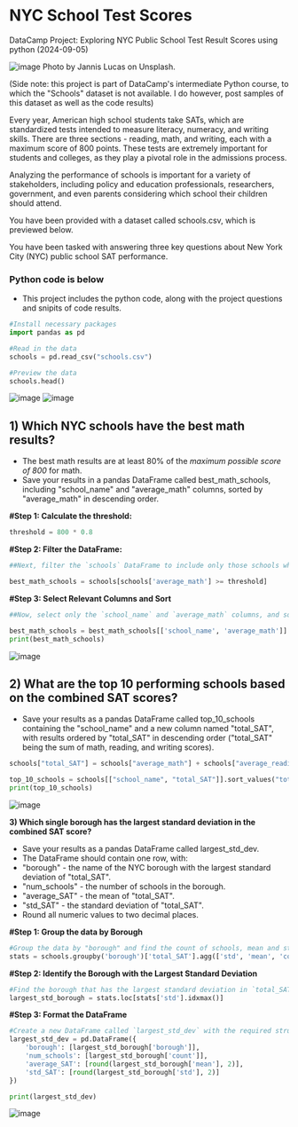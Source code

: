 # NYC School Test Scores
DataCamp Project: Exploring NYC Public School Test Result Scores using python (2024-09-05)

![image](https://github.com/user-attachments/assets/ba753c3b-a439-41e3-acdf-b6e20efb7fa0)
Photo by Jannis Lucas on Unsplash.

(Side note: this project is part of DataCamp's intermediate Python course, to which the "Schools" dataset is not available.  I do however, post samples of this dataset as well as the code results)

Every year, American high school students take SATs, which are standardized tests intended to measure literacy, numeracy, and writing skills. There are three sections - reading, math, and writing, each with a maximum score of 800 points. These tests are extremely important for students and colleges, as they play a pivotal role in the admissions process.

Analyzing the performance of schools is important for a variety of stakeholders, including policy and education professionals, researchers, government, and even parents considering which school their children should attend.

You have been provided with a dataset called schools.csv, which is previewed below.

You have been tasked with answering three key questions about New York City (NYC) public school SAT performance.

### Python code is below
- This project includes the python code, along with the project questions and snipits of code results.
```python 
#Install necessary packages
import pandas as pd

#Read in the data
schools = pd.read_csv("schools.csv")

#Preview the data
schools.head()
```
![image](https://github.com/user-attachments/assets/a58ad293-6499-4678-8c88-f92ae8436137)
![image](https://github.com/user-attachments/assets/33bb4fdc-bc87-4ca2-b623-5d936566663d)

## 1) Which NYC schools have the best math results?
- The best math results are at least 80% of the *maximum possible score of 800* for math.
- Save your results in a pandas DataFrame called best_math_schools, including "school_name" and "average_math" columns, sorted by "average_math" in descending order.

**#Step 1: Calculate the threshold:** 
```python
threshold = 800 * 0.8
```

**#Step 2: Filter the DataFrame:**
```python
##Next, filter the `schools` DataFrame to include only those schools where the `average_math` score meets or exceeds the threshold:

best_math_schools = schools[schools['average_math'] >= threshold]
```

**#Step 3: Select Relevant Columns and Sort**
```python
##Now, select only the `school_name` and `average_math` columns, and sort the schools by `average_math` in descending order:

best_math_schools = best_math_schools[['school_name', 'average_math']].sort_values(by='average_math', ascending=False)
print(best_math_schools)
```
![image](https://github.com/user-attachments/assets/b88898c8-b8e8-4cfb-b0fb-0abb3c17d9f7)

## 2) What are the top 10 performing schools based on the combined SAT scores? 
- Save your results as a pandas DataFrame called top_10_schools containing the "school_name" and a new column named "total_SAT", with results ordered by "total_SAT" in descending order ("total_SAT" being the sum of math, reading, and writing scores).
```python
schools["total_SAT"] = schools["average_math"] + schools["average_reading"] + schools["average_writing"]

top_10_schools = schools[["school_name", "total_SAT"]].sort_values("total_SAT", ascending=False).head(10)
print(top_10_schools)
```

![image](https://github.com/user-attachments/assets/f05a242c-424d-46e1-a5fa-d80e7d7e1001)

**3) Which single borough has the largest standard deviation in the combined SAT score?**
- Save your results as a pandas DataFrame called largest_std_dev.
- The DataFrame should contain one row, with:
-   "borough" - the name of the NYC borough with the largest standard deviation of "total_SAT".
-   "num_schools" - the number of schools in the borough.
-   "average_SAT" - the mean of "total_SAT".
-   "std_SAT" - the standard deviation of "total_SAT".
- Round all numeric values to two decimal places.

**#Step 1: Group the data by Borough**
```python
#Group the data by "borough" and find the count of schools, mean and standard deviation of "total_SAT".
stats = schools.groupby('borough')['total_SAT'].agg(['std', 'mean', 'count']).reset_index()
```

**#Step 2: Identify the Borough with the Largest Standard Deviation**
```python
#Find the borough that has the largest standard deviation in `total_SAT`. 
largest_std_borough = stats.loc[stats['std'].idxmax()]
```

**#Step 3: Format the DataFrame**
```python
#Create a new DataFrame called `largest_std_dev` with the required structure and round the numeric values.
largest_std_dev = pd.DataFrame({
    'borough': [largest_std_borough['borough']],
    'num_schools': [largest_std_borough['count']],
    'average_SAT': [round(largest_std_borough['mean'], 2)],
    'std_SAT': [round(largest_std_borough['std'], 2)]
})

print(largest_std_dev)
```
![image](https://github.com/user-attachments/assets/60973240-cdcb-4f62-93bb-bb3c11afc966)



